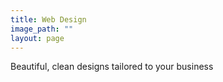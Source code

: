 ```yaml
---
title: Web Design
image_path: ""
layout: page
---
```


Beautiful, clean designs tailored to your business
